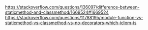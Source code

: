 https://stackoverflow.com/questions/136097/difference-between-staticmethod-and-classmethod/1669524#1669524
https://stackoverflow.com/questions/11788195/module-function-vs-staticmethod-vs-classmethod-vs-no-decorators-which-idiom-is
